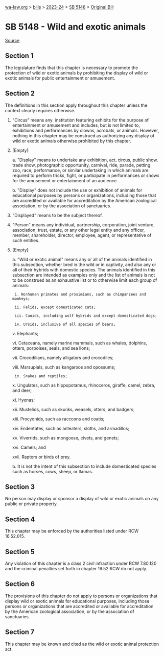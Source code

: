 [wa-law.org](/) > [bills](/bills/) > [2023-24](/bills/2023-24) > [SB 5148](/bills/2023-24/sb/5148/) > [Original Bill](/bills/2023-24/sb/5148/1/)

# SB 5148 - Wild and exotic animals

[Source](http://lawfilesext.leg.wa.gov/biennium/2023-24/Pdf/Bills/Senate%20Bills/5148.pdf)

## Section 1
The legislature finds that this chapter is necessary to promote the protection of wild or exotic animals by prohibiting the display of wild or exotic animals for public entertainment or amusement.

## Section 2
The definitions in this section apply throughout this chapter unless the context clearly requires otherwise.

1. "Circus" means any  institution featuring exhibits for the purpose of entertainment or amusement and includes, but is not limited to, exhibitions and performances by clowns, acrobats, or animals. However, nothing in this chapter may be construed as authorizing any display of wild or exotic animals otherwise prohibited by this chapter.

2. [Empty]

    a. "Display" means to undertake any exhibition, act, circus, public show, trade show, photographic opportunity, carnival, ride, parade, petting zoo, race, performance, or similar undertaking in which animals are required to perform tricks, fight, or participate in performances or shows for the amusement or entertainment of an audience.

    b. "Display" does not include the use or exhibition of animals for educational purposes by persons or organizations, including those that are accredited or available for accreditation by the American zoological association, or by the association of sanctuaries.

3. "Displayed" means to be the subject thereof.

4. "Person" means any individual, partnership, corporation, joint venture, association, trust, estate, or any other legal entity and any officer, member, shareholder, director, employee, agent, or representative of such entities.

5. [Empty]

    a. "Wild or exotic animal" means any or all of the animals identified in this subsection, whether bred in the wild or in captivity, and also any or all of their hybrids with domestic species. The animals identified in this subsection are intended as examples only and the list of animals is not to be construed as an exhaustive list or to otherwise limit each group of animals:

        i. Nonhuman primates and prosimians, such as chimpanzees and monkeys;

        ii. Felids, except domesticated cats;

        iii. Canids, including wolf hybrids and except domesticated dogs;

        iv. Ursids, inclusive of all species of bears;

    v. Elephants;

    vi. Cetaceans, namely marine mammals, such as whales, dolphins, otters, porpoises, seals, and sea lions;

    vii. Crocodilians, namely alligators and crocodiles;

    viii. Marsupials, such as kangaroos and opossums;

        ix. Snakes and reptiles;

    x. Ungulates, such as hippopotamus, rhinoceros, giraffe, camel, zebra, and deer;

    xi. Hyenas;

    xii. Mustelids, such as skunks, weasels, otters, and badgers;

    xiii. Procyonids, such as raccoons and coatis;

    xiv. Endentates, such as anteaters, sloths, and armadillos;

    xv. Viverrids, such as mongoose, civets, and genets;

    xvi. Camels; and

    xvii. Raptors or birds of prey.

    b. It is not the intent of this subsection to include domesticated species such as horses, cows, sheep, or llamas.

## Section 3
No person may display or sponsor a display of wild or exotic animals on any public or private property.

## Section 4
This chapter may be enforced by the authorities listed under RCW 16.52.015.

## Section 5
Any violation of this chapter is a class 2 civil infraction under RCW 7.80.120 and the criminal penalties set forth in chapter 16.52 RCW do not apply.

## Section 6
The provisions of this chapter do not apply to persons or organizations that display wild or exotic animals for educational purposes, including those persons or organizations  that are accredited or available for accreditation by the American zoological association, or by the association of sanctuaries.

## Section 7
This chapter may be known and cited as the wild or exotic animal protection act.
